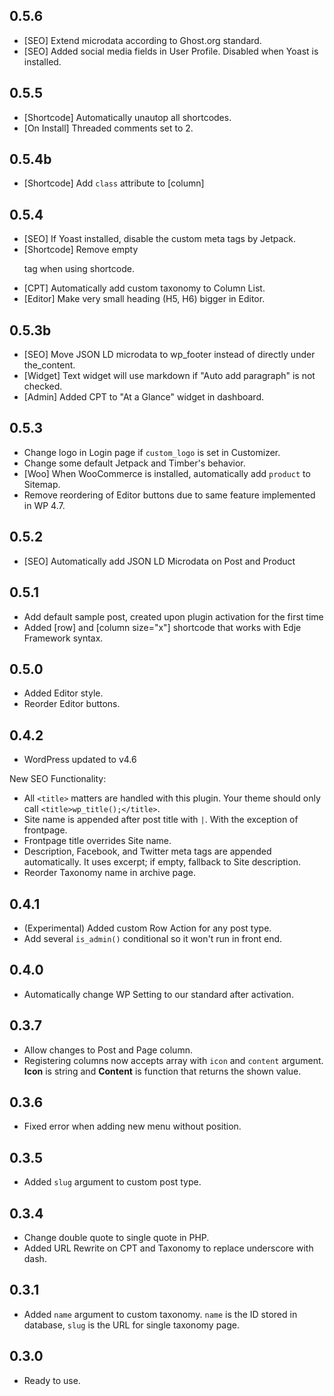 ## 0.5.6

- [SEO] Extend microdata according to Ghost.org standard.
- [SEO] Added social media fields in User Profile. Disabled when Yoast is installed.

## 0.5.5

- [Shortcode] Automatically unautop all shortcodes.
- [On Install] Threaded comments set to 2.

## 0.5.4b

- [Shortcode] Add `class` attribute to [column]

## 0.5.4

- [SEO] If Yoast installed, disable the custom meta tags by Jetpack.
- [Shortcode] Remove empty <p> tag when using shortcode.
- [CPT] Automatically add custom taxonomy to Column List.
- [Editor] Make very small heading (H5, H6) bigger in Editor.

## 0.5.3b

- [SEO] Move JSON LD microdata to wp_footer instead of directly under the_content.
- [Widget] Text widget will use markdown if "Auto add paragraph" is not checked.
- [Admin] Added CPT to "At a Glance" widget in dashboard.

## 0.5.3

- Change logo in Login page if `custom_logo` is set in Customizer.
- Change some default Jetpack and Timber's behavior.
- [Woo] When WooCommerce is installed, automatically add `product` to Sitemap.
- Remove reordering of Editor buttons due to same feature implemented in WP 4.7.

## 0.5.2

- [SEO] Automatically add JSON LD Microdata on Post and Product

## 0.5.1

- Add default sample post, created upon plugin activation for the first time
- Added [row] and [column size="x"] shortcode that works with Edje Framework syntax.

## 0.5.0

- Added Editor style.
- Reorder Editor buttons.

## 0.4.2

- WordPress updated to v4.6

New SEO Functionality:

- All `<title>` matters are handled with this plugin. Your theme should only call `<title>wp_title();</title>`.
- Site name is appended after post title with `|`. With the exception of frontpage.
- Frontpage title overrides Site name.
- Description, Facebook, and Twitter meta tags are appended automatically. It uses excerpt; if empty, fallback to Site description.
- Reorder Taxonomy name in archive page.

## 0.4.1

- (Experimental) Added custom Row Action for any post type.
- Add several `is_admin()` conditional so it won't run in front end.

## 0.4.0

- Automatically change WP Setting to our standard after activation.

## 0.3.7

- Allow changes to Post and Page column.
- Registering columns now accepts array with `icon` and `content` argument. **Icon** is string and **Content** is function that returns the shown value.

## 0.3.6

- Fixed error when adding new menu without position.

## 0.3.5

- Added `slug` argument to custom post type.

## 0.3.4

- Change double quote to single quote in PHP.
- Added URL Rewrite on CPT and Taxonomy to replace underscore with dash.

## 0.3.1

- Added `name` argument to custom taxonomy. `name` is the ID stored in database, `slug` is the URL for single taxonomy page.

## 0.3.0

- Ready to use.
